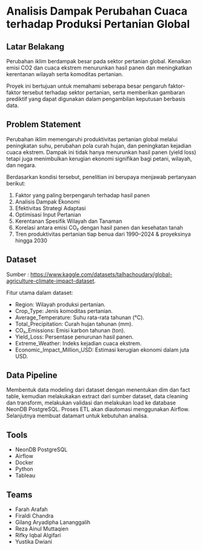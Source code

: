 # Analisis Dampak Perubahan Cuaca terhadap Produksi Pertanian Global

## Latar Belakang
Perubahan iklim berdampak besar pada sektor pertanian global. Kenaikan emisi CO2 dan cuaca ekstrem menurunkan hasil panen dan meningkatkan kerentanan wilayah serta komoditas pertanian.

Proyek ini bertujuan untuk memahami seberapa besar pengaruh faktor-faktor tersebut terhadap sektor pertanian, serta memberikan gambaran prediktif yang dapat digunakan dalam pengambilan keputusan berbasis data.

## Problem Statement
Perubahan iklim memengaruhi produktivitas pertanian global melalui peningkatan suhu, perubahan pola curah hujan, dan peningkatan kejadian cuaca ekstrem. Dampak ini tidak hanya menurunkan hasil panen (yield loss) tetapi juga menimbulkan kerugian ekonomi signifikan bagi petani, wilayah, dan negara.

Berdasarkan kondisi tersebut, penelitian ini berupaya menjawab pertanyaan berikut:
1. Faktor yang paling berpengaruh terhadap hasil panen
2. Analisis Dampak Ekonomi
3. Efektivitas Strategi Adaptasi
4. Optimisasi Input Pertanian
5. Kerentanan Spesifik Wilayah dan Tanaman
6. Korelasi antara emisi CO₂ dengan hasil panen dan kesehatan tanah
7. Tren produktivitas pertanian tiap benua dari 1990–2024 & proyeksinya hingga 2030

## Dataset
Sumber : https://www.kaggle.com/datasets/talhachoudary/global-agriculture-climate-impact-dataset.

Fitur utama dalam dataset:
- Region: Wilayah produksi pertanian.
- Crop_Type: Jenis komoditas pertanian.
- Average_Temperature: Suhu rata-rata tahunan (°C).
- Total_Precipitation: Curah hujan tahunan (mm).
- CO₂_Emissions: Emisi karbon tahunan (ton).
- Yield_Loss: Persentase penurunan hasil panen.
- Extreme_Weather: Indeks kejadian cuaca ekstrem.
- Economic_Impact_Million_USD: Estimasi kerugian ekonomi dalam juta USD.

## Data Pipeline
Membentuk data modeling dari dataset dengan menentukan dim dan fact table, kemudian  melakukakan extract dari sumber dataset, data cleaning dan transform, melakukan validasi dan melakukan load ke database NeonDB PostgreSQL. Proses ETL akan diautomasi menggunakan Airflow. Selanjutnya membuat datamart untuk kebutuhan analisa.

## Tools
* NeonDB PostgreSQL
* Airflow
* Docker
* Python
* Tableau

## Teams
* Farah Arafah
* Firaldi Chandra
* Gilang Aryadipha Lananggalih
* Reza Ainul Muttaqien
* Rifky Iqbal Algifari
* Yustika Dwiani
